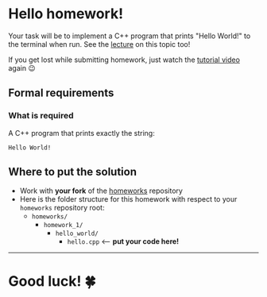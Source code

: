 # Hello homework!

Your task will be to implement a C++ program that prints "Hello World!" to the terminal when run. See the [lecture](../../lectures/hello_world_dissection.md) on this topic too!

If you get lost while submitting homework, just watch the [tutorial video](https://youtu.be/Nl0u04XgxGQ) again 😉

## Formal requirements

### What is required
A C++ program that prints exactly the string:
```
Hello World!
```

## Where to put the solution
- Work with **your fork** of the [homeworks](https://github.com/cpp-for-yourself/homeworks) repository
- Here is the folder structure for this homework with respect to your `homeworks` repository root:
  - `homeworks/`
    - `homework_1/`
      - `hello_world/`
        - `hello.cpp` <-- **put your code here!**

---
# Good luck! 🍀
